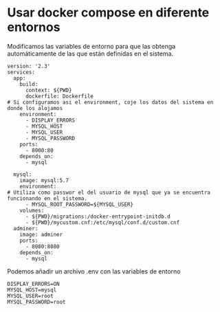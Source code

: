 # Usar docker compose en diferente entornos

Modificamos las variables de entorno para que las obtenga automáticamente de las que están definidas en el sistema.

```
version: '2.3'
services:
  app:
    build:
      context: ${PWD}
      dockerfile: Dockerfile
# Si configuramos asi el environment, coje los datos del sistema en donde los alojamos
    environment:
      - DISPLAY_ERRORS
      - MYSQL_HOST
      - MYSQL_USER
      - MYSQL_PASSWORD
    ports:
      - 8000:80
    depends_on: 
      - mysql

  mysql:
    image: mysql:5.7
    environment:
# Utiliza como passwor el del usuario de mysql que ya se encuentra funcionando en el sistema.
      - MYSQL_ROOT_PASSWORD=${MYSQL_USER}
    volumes:
      - ${PWD}/migrations:/docker-entrypoint-initdb.d
      - ${PWD}/mycustom.cnf:/etc/mysql/conf.d/custom.cnf
  adminer:
    image: adminer
    ports:
      - 8080:8080
    depends_on: 
      - mysql
```
Podemos añadir un archivo .env con las variables de entorno

```
DISPLAY_ERRORS=ON
MYSQL_HOST=mysql 
MYSQL_USER=root
MYSQL_PASSWORD=root
```